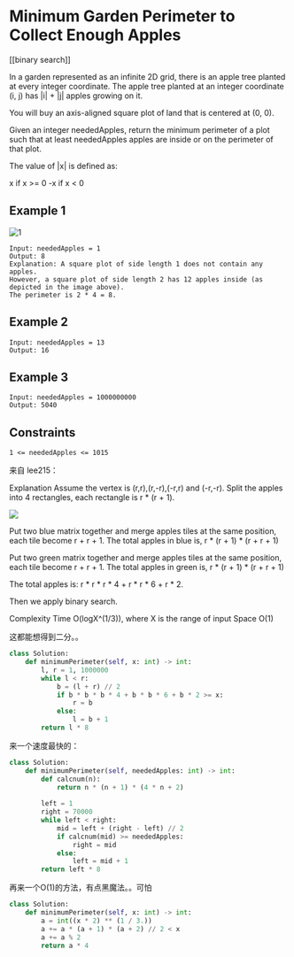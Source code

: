 # Minimum Garden Perimeter to Collect Enough Apples

[[binary search]]

In a garden represented as an infinite 2D grid, there is an apple tree planted at every integer coordinate. The apple tree planted at an integer coordinate (i, j) has |i| + |j| apples growing on it.

You will buy an axis-aligned square plot of land that is centered at (0, 0).

Given an integer neededApples, return the minimum perimeter of a plot such that at least neededApples apples are inside or on the perimeter of that plot.

The value of |x| is defined as:

x if x >= 0
-x if x < 0

## Example 1

![1](https://assets.leetcode.com/uploads/2019/08/30/1527_example_1_2.png)

```text
Input: neededApples = 1
Output: 8
Explanation: A square plot of side length 1 does not contain any apples.
However, a square plot of side length 2 has 12 apples inside (as depicted in the image above).
The perimeter is 2 * 4 = 8.
```

## Example 2

```text
Input: neededApples = 13
Output: 16
```

## Example 3

```text
Input: neededApples = 1000000000
Output: 5040
```

## Constraints

```text
1 <= neededApples <= 1015
```

来自 lee215：

Explanation
Assume the vertex is (r,r),(r,-r),(-r,r) and (-r,-r).
Split the apples into 4 rectangles,
each rectangle is r * (r + 1).

![](https://assets.leetcode.com/users/images/dc5d184f-3187-4036-962c-e54f58294a98_1627798845.9067092.png)


Put two blue matrix together
and merge apples tiles at the same position,
each tile become r + r + 1.
The total apples in blue is,
r * (r + 1) * (r + r + 1)

Put two green matrix together
and merge apples tiles at the same position,
each tile become r + r + 1.
The total apples in green is,
r * (r + 1) * (r + r + 1)

The total apples is:
r * r * r * 4 + r * r * 6 + r * 2.

Then we apply binary search.


Complexity
Time O(logX^(1/3)), where X is the range of input
Space O(1)

这都能想得到二分。。

```python
class Solution:
    def minimumPerimeter(self, x: int) -> int:
        l, r = 1, 1000000
        while l < r:
            b = (l + r) // 2
            if b * b * b * 4 + b * b * 6 + b * 2 >= x:
                r = b
            else:
                l = b + 1
        return l * 8
```

来一个速度最快的：

```python
class Solution:
    def minimumPerimeter(self, neededApples: int) -> int:
        def calcnum(n):
            return n * (n + 1) * (4 * n + 2)
        
        left = 1
        right = 70000
        while left < right:
            mid = left + (right - left) // 2
            if calcnum(mid) >= neededApples:
                right = mid
            else:
                left = mid + 1
        return left * 8
```

再来一个O(1)的方法，有点黑魔法。。可怕

```python
class Solution:
    def minimumPerimeter(self, x: int) -> int:
        a = int((x * 2) ** (1 / 3.))
        a += a * (a + 1) * (a + 2) // 2 < x
        a += a % 2
        return a * 4
```
